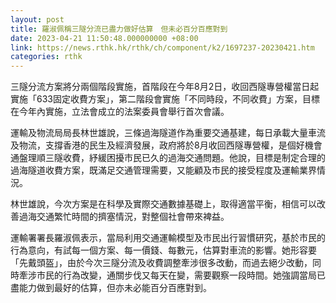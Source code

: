 ```yaml
---
layout: post
title: 羅淑佩稱三隧分流已盡力做好估算　但未必百分百應對到
date: 2023-04-21 11:50:48.000000000 +08:00
link: https://news.rthk.hk/rthk/ch/component/k2/1697237-20230421.htm
categories: rthk
---
```


三隧分流方案將分兩個階段實施，首階段在今年8月2日，收回西隧專營權當日起實施「633固定收費方案」，第二階段會實施「不同時段，不同收費」方案，目標在今年內實施，立法會成立的法案委員會舉行首次會議。

運輸及物流局局長林世雄說，三條過海隧道作為重要交通基建，每日承載大量車流及物流，支撐香港的民生及經濟發展，政府將於8月收回西隧專營權，是個好機會通盤理順三隧收費，紓緩困擾市民已久的過海交通問題。他說，目標是制定合理的過海隧道收費方案，既滿足交通管理需要，又能顧及市民的接受程度及運輸業界情況。

林世雄說，今次方案是在科學及實際交通數據基礎上，取得適當平衡，相信可以改善過海交通繁忙時間的擠塞情況，對整個社會帶來裨益。

運輸署署長羅淑佩表示，當局利用交通運輸模型及市民出行習慣研究，基於市民的行為意向，有試每一個方案、每一價錢、每數元，估算對車流的影響。她形容要「先戴頭盔」，由於今次三隧分流及收費調整牽涉很多改動，而過去絕少改動，同時牽涉市民的行為改變，通關步伐又每天在變，需要觀察一段時間。她強調當局已盡能力做到最好的估算，但亦未必能百分百應對到。
